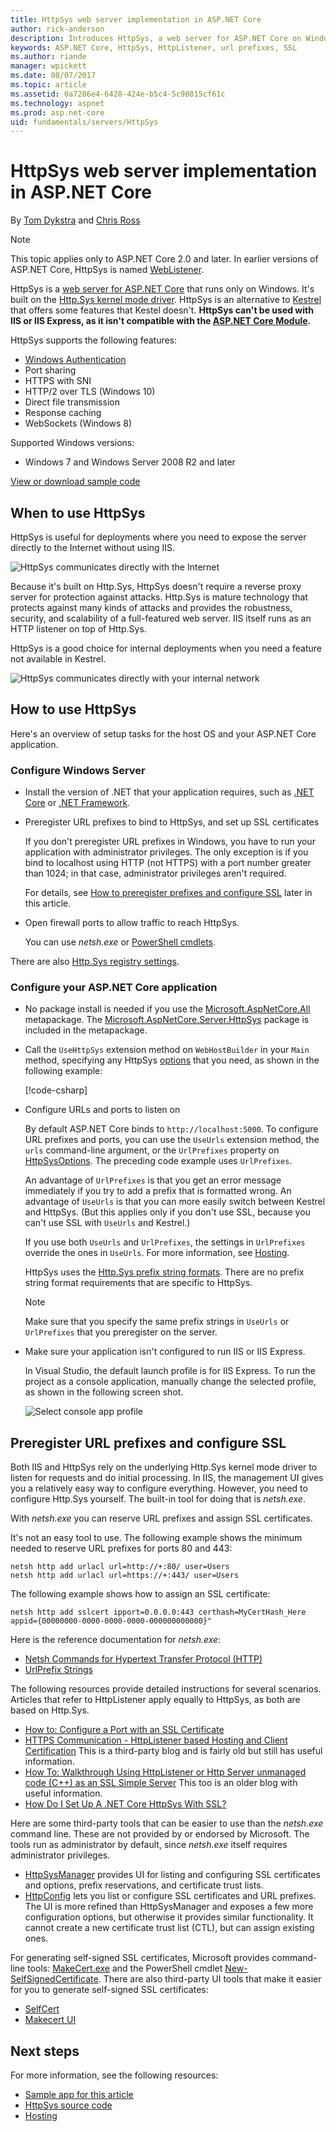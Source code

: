 ```yaml
---
title: HttpSys web server implementation in ASP.NET Core
author: rick-anderson
description: Introduces HttpSys, a web server for ASP.NET Core on Windows. Built on the Http.Sys kernel mode driver, HttpSys is an alternative to Kestrel that can be used for direct connection to the Internet without IIS.
keywords: ASP.NET Core, HttpSys, HttpListener, url prefixes, SSL 
ms.author: riande
manager: wpickett
ms.date: 08/07/2017
ms.topic: article
ms.assetid: 0a7286e4-6428-424e-b5c4-5c98815cf61c
ms.technology: aspnet
ms.prod: asp.net-core
uid: fundamentals/servers/HttpSys
---
```

# HttpSys web server implementation in ASP.NET Core

By [Tom Dykstra](http://github.com/tdykstra) and [Chris Ross](https://github.com/Tratcher)

> [!NOTE]
> This topic applies only to ASP.NET Core 2.0 and later. In earlier versions of ASP.NET Core, HttpSys is named [WebListener](WebListener.md).

HttpSys is a [web server for ASP.NET Core](index.md) that runs only on Windows. It's built on the [Http.Sys kernel mode driver](https://msdn.microsoft.com/library/windows/desktop/aa364510.aspx). HttpSys is an alternative to [Kestrel](kestrel.md) that offers some features that Kestel doesn't. **HttpSys can't be used with IIS or IIS Express, as it isn't compatible with the [ASP.NET Core Module](aspnet-core-module.md).**

HttpSys supports the following features:

- [Windows Authentication](xref:security/authentication/windowsauth)
- Port sharing
- HTTPS with SNI
- HTTP/2 over TLS (Windows 10)
- Direct file transmission
- Response caching
- WebSockets (Windows 8)

Supported Windows versions:

- Windows 7 and Windows Server 2008 R2 and later

[View or download sample code](https://github.com/aspnet/Docs/tree/master/aspnetcore/fundamentals/servers/httpsys/sample)

## When to use HttpSys

HttpSys is useful for deployments where you need to expose the server directly to the Internet without using IIS.

![HttpSys communicates directly with the Internet](httpsys/_static/httpsys-to-internet.png)

Because it's built on Http.Sys, HttpSys doesn't require a reverse proxy server for protection against attacks. Http.Sys is mature technology that protects against many kinds of attacks and provides the robustness, security, and scalability of a full-featured web server. IIS itself runs as an HTTP listener on top of Http.Sys. 

HttpSys is a good choice for internal deployments when you need a feature not available in Kestrel.

![HttpSys communicates directly with your internal network](httpsys/_static/httpsys-to-internal.png)

## How to use HttpSys

Here's an overview of setup tasks for the host OS and your ASP.NET Core application.

### Configure Windows Server

* Install the version of .NET that your application requires, such as [.NET Core](https://www.microsoft.com/net/download/core) or [.NET Framework](https://www.microsoft.com/net/download/framework).

* Preregister URL prefixes to bind to HttpSys, and set up SSL certificates

   If you don't preregister URL prefixes in Windows, you have to run your application with administrator privileges. The only exception is if you bind to localhost using HTTP (not HTTPS) with a port number greater than 1024; in that case, administrator privileges aren't required.

   For details, see [How to preregister prefixes and configure SSL](#preregister-url-prefixes-and-configure-ssl) later in this article.

* Open firewall ports to allow traffic to reach HttpSys.

   You can use *netsh.exe* or [PowerShell cmdlets](https://technet.microsoft.com/library/jj554906).

There are also [Http.Sys registry settings](https://support.microsoft.com/kb/820129).

### Configure your ASP.NET Core application

* No package install is needed if you use the [Microsoft.AspNetCore.All](xref:fundamentals/metapackage) metapackage. The [Microsoft.AspNetCore.Server.HttpSys](https://www.nuget.org/packages/Microsoft.AspNetCore.Server.HttpSys/) package is included in the metapackage.

* Call the `UseHttpSys` extension method on `WebHostBuilder` in your `Main` method, specifying any HttpSys [options](https://github.com/aspnet/HttpSysServer/blob/rel/2.0.0/src/Microsoft.AspNetCore.Server.HttpSys/HttpSysOptions.cs) that you need, as shown in the following example:

  [!code-csharp[](HttpSys/sample/Program.cs?name=snippet_Main&highlight=13-18)]

* Configure URLs and ports to listen on 

  By default ASP.NET Core binds to `http://localhost:5000`. To configure URL prefixes and ports, you can use the `UseUrls` extension method, the `urls` command-line argument, or the `UrlPrefixes` property on [HttpSysOptions](https://github.com/aspnet/HttpSysServer/blob/rel/2.0.0/src/Microsoft.AspNetCore.Server.HttpSys/HttpSysOptions.cs). The preceding code example uses `UrlPrefixes`.

  An advantage of `UrlPrefixes` is that you get an error message immediately if you try to add a prefix that is formatted wrong. An advantage of `UseUrls` is that you can more easily switch between Kestrel and HttpSys. (But this applies only if you don't use SSL, because you can't use SSL with `UseUrls` and Kestrel.)

  If you use both `UseUrls` and `UrlPrefixes`, the settings in `UrlPrefixes` override the ones in `UseUrls`. For more information, see [Hosting](xref:fundamentals/hosting).

  HttpSys uses the [Http.Sys prefix string formats](https://msdn.microsoft.com/library/windows/desktop/aa364698.aspx). There are no prefix string format requirements that are specific to HttpSys.

  > [!NOTE]
  > Make sure that you specify the same prefix strings in `UseUrls` or `UrlPrefixes` that you preregister on the server. 

* Make sure your application isn't configured to run IIS or IIS Express.

  In Visual Studio, the default launch profile is for IIS Express. To run the project as a console application, manually change the selected profile, as shown in the following screen shot.

  ![Select console app profile](HttpSys/_static/vs-choose-profile.png)

## Preregister URL prefixes and configure SSL

Both IIS and HttpSys rely on the underlying Http.Sys kernel mode driver to listen for requests and do initial processing. In IIS, the management UI gives you a relatively easy way to configure everything. However, you need to configure Http.Sys yourself. The built-in tool for doing that is *netsh.exe*. 

With *netsh.exe* you can reserve URL prefixes and assign SSL certificates.

It's not an easy tool to use. The following example shows the minimum needed to reserve URL prefixes for ports 80 and 443:

```console
netsh http add urlacl url=http://+:80/ user=Users
netsh http add urlacl url=https://+:443/ user=Users
```

The following example shows how to assign an SSL certificate:

```console
netsh http add sslcert ipport=0.0.0.0:443 certhash=MyCertHash_Here appid={00000000-0000-0000-0000-000000000000}"
```

Here is the reference documentation for *netsh.exe*:

* [Netsh Commands for Hypertext Transfer Protocol (HTTP)](http://technet.microsoft.com/library/cc725882.aspx)
* [UrlPrefix Strings](https://msdn.microsoft.com/library/windows/desktop/aa364698.aspx)

The following resources provide detailed instructions for several scenarios. Articles that refer to HttpListener apply equally to HttpSys, as both are based on Http.Sys.

* [How to: Configure a Port with an SSL Certificate](http://msdn.microsoft.com/library/ms733791.aspx)
* [HTTPS Communication - HttpListener based Hosting and Client Certification](http://sunshaking.blogspot.com/2012/11/https-communication-httplistener-based.html) This is a third-party blog and is fairly old but still has useful information.
* [How To: Walkthrough Using HttpListener or Http Server unmanaged code (C++) as an SSL Simple Server](http://blogs.msdn.com/b/jpsanders/archive/2009/09/29/walkthrough-using-httplistener-as-an-ssl-simple-server.aspx) This too is an older blog with useful information.
* [How Do I Set Up A .NET Core HttpSys With SSL?](https://blogs.msdn.microsoft.com/timomta/2016/11/04/how-do-i-set-up-a-net-core-HttpSys-with-ssl/)

Here are some third-party tools that can be easier to use than the *netsh.exe* command line. These are not provided by or endorsed by Microsoft. The tools run as administrator by default, since *netsh.exe* itself requires administrator privileges.

* [HttpSysManager](http://httpsysmanager.codeplex.com/) provides UI for listing and configuring SSL certificates and options, prefix reservations, and certificate trust lists. 
* [HttpConfig](http://www.stevestechspot.com/ABetterHttpcfg.aspx) lets you list or configure SSL certificates and URL prefixes. The UI is more refined than HttpSysManager and exposes a few more configuration options, but otherwise it provides similar functionality. It cannot create a new certificate trust list (CTL), but can assign existing ones.

For generating self-signed SSL certificates, Microsoft provides command-line tools: [MakeCert.exe](https://msdn.microsoft.com/library/windows/desktop/aa386968) and the PowerShell cmdlet [New-SelfSignedCertificate](https://technet.microsoft.com/library/hh848633). There are also third-party UI tools that make it easier for you to generate self-signed SSL certificates:

* [SelfCert](https://www.pluralsight.com/blog/software-development/selfcert-create-a-self-signed-certificate-interactively-gui-or-programmatically-in-net)
* [Makecert UI](http://makecertui.codeplex.com/)

## Next steps

For more information, see the following resources:

* [Sample app for this article](https://github.com/aspnet/Docs/tree/master/aspnetcore/fundamentals/servers/HttpSys/sample)
* [HttpSys source code](https://github.com/aspnet/HttpSysServer/)
* [Hosting](xref:fundamentals/hosting)
